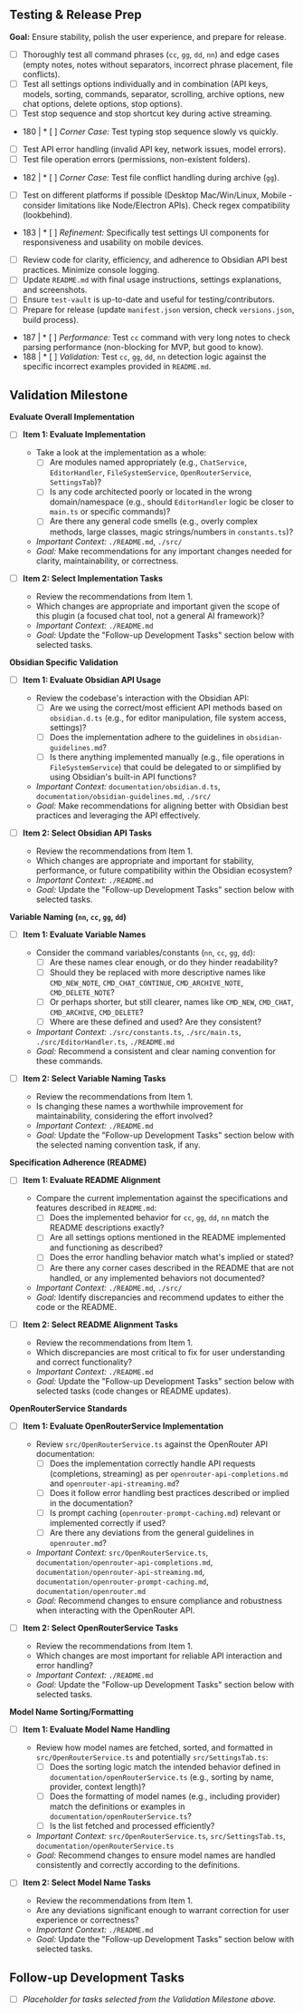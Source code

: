 ## Testing & Release Prep

**Goal:** Ensure stability, polish the user experience, and prepare for release.

*   [ ] Thoroughly test all command phrases (`cc`, `gg`, `dd`, `nn`) and edge cases (empty notes, notes without separators, incorrect phrase placement, file conflicts).
*   [ ] Test all settings options individually and in combination (API keys, models, sorting, commands, separator, scrolling, archive options, new chat options, delete options, stop options).
*   [ ] Test stop sequence and stop shortcut key during active streaming.
+ 180 |     *   [ ] *Corner Case:* Test typing stop sequence slowly vs quickly.
*   [ ] Test API error handling (invalid API key, network issues, model errors).
*   [ ] Test file operation errors (permissions, non-existent folders).
+ 182 |     *   [ ] *Corner Case:* Test file conflict handling during archive (`gg`).
*   [ ] Test on different platforms if possible (Desktop Mac/Win/Linux, Mobile - consider limitations like Node/Electron APIs). Check regex compatibility (lookbehind).
+ 183 |     *   [ ] *Refinement:* Specifically test settings UI components for responsiveness and usability on mobile devices.
*   [ ] Review code for clarity, efficiency, and adherence to Obsidian API best practices. Minimize console logging.
*   [ ] Update `README.md` with final usage instructions, settings explanations, and screenshots.
*   [ ] Ensure `test-vault` is up-to-date and useful for testing/contributors.
*   [ ] Prepare for release (update `manifest.json` version, check `versions.json`, build process).
+ 187 | *   [ ] *Performance:* Test `cc` command with very long notes to check parsing performance (non-blocking for MVP, but good to know).
+ 188 | *   [ ] *Validation:* Test `cc`, `gg`, `dd`, `nn` detection logic against the specific incorrect examples provided in `README.md`.

## Validation Milestone

**Evaluate Overall Implementation**

*   [ ] **Item 1: Evaluate Implementation**
    *   Take a look at the implementation as a whole:
        *   [ ] Are modules named appropriately (e.g., `ChatService`, `EditorHandler`, `FileSystemService`, `OpenRouterService`, `SettingsTab`)?
        *   [ ] Is any code architected poorly or located in the wrong domain/namespace (e.g., should `EditorHandler` logic be closer to `main.ts` or specific commands)?
        *   [ ] Are there any general code smells (e.g., overly complex methods, large classes, magic strings/numbers in `constants.ts`)?
    *   *Important Context:* `./README.md`, `./src/`
    *   *Goal:* Make recommendations for any important changes needed for clarity, maintainability, or correctness.

*   [ ] **Item 2: Select Implementation Tasks**
    *   Review the recommendations from Item 1.
    *   Which changes are appropriate and important given the scope of this plugin (a focused chat tool, not a general AI framework)?
    *   *Important Context:* `./README.md`
    *   *Goal:* Update the "Follow-up Development Tasks" section below with selected tasks.

**Obsidian Specific Validation**

*   [ ] **Item 1: Evaluate Obsidian API Usage**
    *   Review the codebase's interaction with the Obsidian API:
        *   [ ] Are we using the correct/most efficient API methods based on `obsidian.d.ts` (e.g., for editor manipulation, file system access, settings)?
        *   [ ] Does the implementation adhere to the guidelines in `obsidian-guidelines.md`?
        *   [ ] Is there anything implemented manually (e.g., file operations in `FileSystemService`) that could be delegated to or simplified by using Obsidian's built-in API functions?
    *   *Important Context:* `documentation/obsidian.d.ts`, `documentation/obsidian-guidelines.md`, `./src/`
    *   *Goal:* Make recommendations for aligning better with Obsidian best practices and leveraging the API effectively.

*   [ ] **Item 2: Select Obsidian API Tasks**
    *   Review the recommendations from Item 1.
    *   Which changes are appropriate and important for stability, performance, or future compatibility within the Obsidian ecosystem?
    *   *Important Context:* `./README.md`
    *   *Goal:* Update the "Follow-up Development Tasks" section below with selected tasks.

**Variable Naming (`nn`, `cc`, `gg`, `dd`)**

*   [ ] **Item 1: Evaluate Variable Names**
    *   Consider the command variables/constants (`nn`, `cc`, `gg`, `dd`):
        *   [ ] Are these names clear enough, or do they hinder readability?
        *   [ ] Should they be replaced with more descriptive names like `CMD_NEW_NOTE`, `CMD_CHAT_CONTINUE`, `CMD_ARCHIVE_NOTE`, `CMD_DELETE_NOTE`?
        *   [ ] Or perhaps shorter, but still clearer, names like `CMD_NEW`, `CMD_CHAT`, `CMD_ARCHIVE`, `CMD_DELETE`?
        *   [ ] Where are these defined and used? Are they consistent?
    *   *Important Context:* `./src/constants.ts`, `./src/main.ts`, `./src/EditorHandler.ts`, `./README.md`
    *   *Goal:* Recommend a consistent and clear naming convention for these commands.

*   [ ] **Item 2: Select Variable Naming Tasks**
    *   Review the recommendations from Item 1.
    *   Is changing these names a worthwhile improvement for maintainability, considering the effort involved?
    *   *Important Context:* `./README.md`
    *   *Goal:* Update the "Follow-up Development Tasks" section below with the selected naming convention task, if any.

**Specification Adherence (README)**

*   [ ] **Item 1: Evaluate README Alignment**
    *   Compare the current implementation against the specifications and features described in `README.md`:
        *   [ ] Does the implemented behavior for `cc`, `gg`, `dd`, `nn` match the README descriptions exactly?
        *   [ ] Are all settings options mentioned in the README implemented and functioning as described?
        *   [ ] Does the error handling behavior match what's implied or stated?
        *   [ ] Are there any corner cases described in the README that are not handled, or any implemented behaviors not documented?
    *   *Important Context:* `./README.md`, `./src/`
    *   *Goal:* Identify discrepancies and recommend updates to either the code or the README.

*   [ ] **Item 2: Select README Alignment Tasks**
    *   Review the recommendations from Item 1.
    *   Which discrepancies are most critical to fix for user understanding and correct functionality?
    *   *Important Context:* `./README.md`
    *   *Goal:* Update the "Follow-up Development Tasks" section below with selected tasks (code changes or README updates).

**OpenRouterService Standards**

*   [ ] **Item 1: Evaluate OpenRouterService Implementation**
    *   Review `src/OpenRouterService.ts` against the OpenRouter API documentation:
        *   [ ] Does the implementation correctly handle API requests (completions, streaming) as per `openrouter-api-completions.md` and `openrouter-api-streaming.md`?
        *   [ ] Does it follow error handling best practices described or implied in the documentation?
        *   [ ] Is prompt caching (`openrouter-prompt-caching.md`) relevant or implemented correctly if used?
        *   [ ] Are there any deviations from the general guidelines in `openrouter.md`?
    *   *Important Context:* `src/OpenRouterService.ts`, `documentation/openrouter-api-completions.md`, `documentation/openrouter-api-streaming.md`, `documentation/openrouter-prompt-caching.md`, `documentation/openrouter.md`
    *   *Goal:* Recommend changes to ensure compliance and robustness when interacting with the OpenRouter API.

*   [ ] **Item 2: Select OpenRouterService Tasks**
    *   Review the recommendations from Item 1.
    *   Which changes are most important for reliable API interaction and error handling?
    *   *Important Context:* `./README.md`
    *   *Goal:* Update the "Follow-up Development Tasks" section below with selected tasks.

**Model Name Sorting/Formatting**

*   [ ] **Item 1: Evaluate Model Name Handling**
    *   Review how model names are fetched, sorted, and formatted in `src/OpenRouterService.ts` and potentially `src/SettingsTab.ts`:
        *   [ ] Does the sorting logic match the intended behavior defined in `documentation/openRouterService.ts` (e.g., sorting by name, provider, context length)?
        *   [ ] Does the formatting of model names (e.g., including provider) match the definitions or examples in `documentation/openRouterService.ts`?
        *   [ ] Is the list fetched and processed efficiently?
    *   *Important Context:* `src/OpenRouterService.ts`, `src/SettingsTab.ts`, `documentation/openRouterService.ts`
    *   *Goal:* Recommend changes to ensure model names are handled consistently and correctly according to the definitions.

*   [ ] **Item 2: Select Model Name Tasks**
    *   Review the recommendations from Item 1.
    *   Are any deviations significant enough to warrant correction for user experience or correctness?
    *   *Important Context:* `./README.md`
    *   *Goal:* Update the "Follow-up Development Tasks" section below with selected tasks.

## Follow-up Development Tasks

*   [ ] *Placeholder for tasks selected from the Validation Milestone above.*
